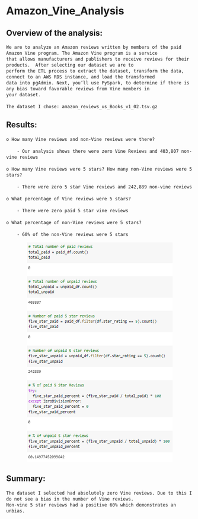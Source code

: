 # Amazon_Vine_Analysis

## Overview of the analysis:
        
    We are to analyze an Amazon reviews written by members of the paid Amazon Vine program. The Amazon Vine program is a service
    that allows manufacturers and publishers to receive reviews for their products.  After selecting our dataset we are to
    perform the ETL process to extract the dataset, transform the data, connect to an AWS RDS instance, and load the transformed
    data into pgAdmin. Next, you’ll use PySpark, to determine if there is any bias toward favorable reviews from Vine members in
    your dataset.
    
    The dataset I chose: amazon_reviews_us_Books_v1_02.tsv.gz

## Results:

    o How many Vine reviews and non-Vine reviews were there?

        - Our analysis shows there were zero Vine Reviews and 403,807 non-vine reviews

    o How many Vine reviews were 5 stars? How many non-Vine reviews were 5 stars?
    
        - There were zero 5 star Vine reviews and 242,889 non-vine reviews
    
    o What percentage of Vine reviews were 5 stars?
    
        - There were zero paid 5 star vine reviews
    
    o What percentage of non-Vine reviews were 5 stars?
    
        - 60% of the non-Vine reviews were 5 stars

<p align="center"><img src="https://github.com/PJ427/Amazon_Vine_Analysis/blob/main/Resources/step_5.PNG"></p>
    
## Summary: 

    The dataset I selected had absolutely zero Vine reviews. Due to this I do not see a bias in the number of Vine reviews. 
    Non-vine 5 star reviews had a positive 60% which demonstrates an unbias.

